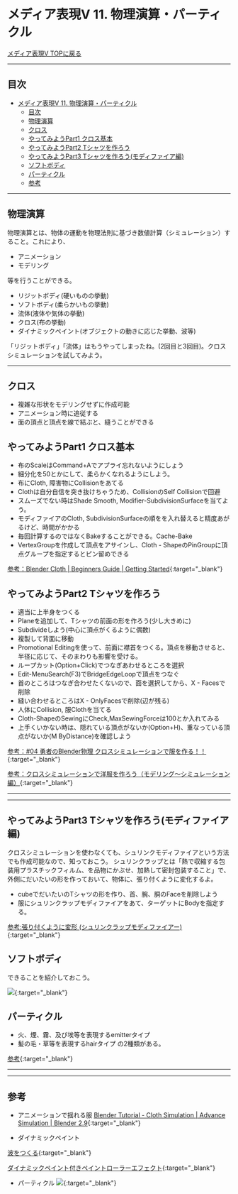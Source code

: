 # メディア表現V 11. 物理演算・パーティクル

[メディア表現V TOPに戻る](./index.md)

---
## 目次

- [メディア表現V 11. 物理演算・パーティクル](#メディア表現v-11-物理演算パーティクル)
  - [目次](#目次)
  - [物理演算](#物理演算)
  - [クロス](#クロス)
  - [やってみようPart1 クロス基本](#やってみようpart1-クロス基本)
  - [やってみようPart2 Tシャツを作ろう](#やってみようpart2-tシャツを作ろう)
  - [やってみようPart3 Tシャツを作ろう(モディファイア編)](#やってみようpart3-tシャツを作ろうモディファイア編)
  - [ソフトボディ](#ソフトボディ)
  - [パーティクル](#パーティクル)
  - [参考](#参考)

---


## 物理演算
物理演算とは、物体の運動を物理法則に基づき数値計算（シミュレーション）すること。これにより、
- アニメーション
- モデリング

等を行うことができる。

- リジットボディ(硬いものの挙動)
- ソフトボディ(柔らかいもの挙動)
- 流体(液体や気体の挙動)
- クロス(布の挙動)
- ダイナミックペイント(オブジェクトの動きに応じた挙動、波等)


「リジットボディ」「流体」はもうやってしまったね。(2回目と3回目)。クロスシミュレーションを試してみよう。

---

## クロス
- 複雑な形状をモデリングせずに作成可能
- アニメーション時に追従する
- 面の頂点と頂点を線で結ぶと、縫うことができる
  
## やってみようPart1 クロス基本
- 布のScaleはCommand+Aでアプライ忘れないようにしょう
- 細分化を50とかにして、柔らかくなれるようにしよう。
- 布にCloth, 障害物にCollisionをあてる
- Clothは自分自信を突き抜けちゃうため、CollisionのSelf Collisionで回避
- スムーズでない時はShade Smooth, Modifier-SubdivisionSurfaceを当てよう。
- モディファイアのCloth, SubdivisionSurfaceの順をを入れ替えると精度あがるけど、時間がかかる
- 毎回計算するのではなくBakeすることができる。Cache-Bake
- VertexGroupを作成して頂点をアサインし、Cloth - ShapeのPinGroupに頂点グループを指定するとピン留めできる

<!-- ここは、紹介くらいかなぁ
- 選んだ頂点をVertex-Hook-Hook to New Objectにすると、他のObjectと関連づけられる
- この時、Modifierの順をClothの前に持ってくることが重要 -->

[参考：Blender Cloth | Beginners Guide | Getting Started](https://www.youtube.com/watch?v=252qhBFl2UM){:target="_blank"}

## やってみようPart2 Tシャツを作ろう
- 適当に上半身をつくる
- Planeを追加して、Tシャツの前面の形を作ろう(少し大きめに)
- Subdivideしよう(中心に頂点がくるように偶数)
- 複製して背面に移動
- Promotional Editingを使って、前面に襟首をつくる。頂点を移動させると、半径に応じて、そのまわりも影響を受ける。
- ループカット(Option+Click)でつなぎあわせるところを選択
- Edit-MenuSearch(F3)でBridgeEdgeLoopで頂点をつなぐ
- 首のところはつなぎ合わせたくないので、面を選択してから、X - Facesで削除
- 縫い合わせるところはX - OnlyFacesで削除(辺が残る)
- 人体にCollision, 服Clothを当てる
- Cloth-ShapeのSewingにCheck,MaxSewingForceは100とか入れてみる
- 上手くいかない時は、隠れている頂点がないか(Option+H)、重なっている頂点がないか(M ByDistance)を確認しよう


[参考：#04 勇者のBlender物理 クロスシミュレーションで服を作る！！](https://www.youtube.com/watch?v=R1OUUBEu1dE){:target="_blank"}

[参考：クロスシミュレーションで洋服を作ろう（モデリング〜シミュレーション編）](https://styly.cc/ja/tips/blender-cloth-simulation02/){:target="_blank"}

---
---

## やってみようPart3 Tシャツを作ろう(モディファイア編)
クロスシミュレーションを使わなくても、シュリンクモディファイアという方法でも作成可能なので、知っておこう。
シュリンクラップとは「熱で収縮する包装用プラスチックフィルム、を品物にかぶせ、加熱して密封包装すること」で、外側にだいたいの形を作っておいて、物体に、張り付くように変化するよ。

- cubeでだいたいのTシャツの形を作り、首、腕、胴のFaceを削除しよう
- 服にシュリンクラップモディファイアをあて、ターゲットにBodyを指定する。

[参考:張り付くように変形 (シュリンクラップモディファイアー)](https://horohorori.com/blender-note/modifiers/deform/about-shrinkwrap-modifier/){:target="_blank"}

## ソフトボディ
できることを紹介しておこう。

[![](https://img.youtube.com/vi/4lqUxQ2XN4o/0.jpg)](https://www.youtube.com/watch?v=4lqUxQ2XN4o){:target="_blank"}


## パーティクル
- 火、煙、霧、及び埃等を表現するemitterタイプ
- 髪の毛・草等を表現するhairタイプ
の2種類がある。


[参考](https://horohorori.com/blender-note/physics-simulations/about-particles-system/){:target="_blank"}

<!--
https://www.youtube.com/watch?v=TWZgMg56YMQ
-->

---
---
## 参考
- アニメーションで揺れる服
[Blender Tutorial - Cloth Simulation | Advance Simulation | Blender 2.9](https://www.youtube.com/watch?v=AbyfuW5Aocg){:target="_blank"}

- ダイナミックペイント

[波をつくる](https://www.youtube.com/watch?v=HdEOZw5o6yE){:target="_blank"}

[ダイナミックペイント付きペイントローラーエフェクト](https://www.youtube.com/watch?v=xrw7-cbtQBA&t=5s){:target="_blank"}

- パーティクル
[![](https://img.youtube.com/vi/wHfR0DC-nQc/0.jpg)](https://www.youtube.com/watch?v=wHfR0DC-nQc){:target="_blank"}